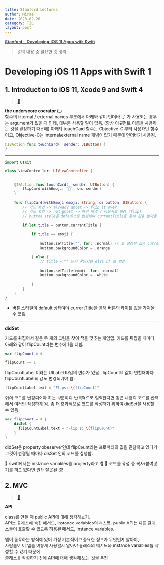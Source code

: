 ```yaml
---
title: Stanford Lectures 
author: Mirae
date: 2023-02-20
category: TIL
layout: post
---
```


[Stanford - Developing iOS 11 Apps with Swift](https://www.youtube.com/watch?v=TZL5AmwuwlA&list=PL3d_SFOiG7_8ofjyKzX6Nl1wZehbdiZC_)  
> 강의 내용 중 필요한 것 정리.
  
  

# Developing iOS 11 Apps with Swift 1 
## 1. Introduction to iOS 11, Xcode 9 and Swift 4
> [🔗](https://youtu.be/TZL5AmwuwlA)
  
  
<b>the underscore operator (\_)</b>  
함수의 internal / external names 부분에서 아래와 같이 언더바 '_' 가 사용되는 경우는 argument가 없을 때 인데, 대부분 사용할 일이 없음. (항상 아규먼트 이름을 사용하는 것을 권장하기 때문에) 아래의 touchCard 함수는 Objective-C 부터 사용하던 함수이고, Objective-C는 internal/external name 개념이 없기 때문에 언더바가 사용됨.
```swift
@IBAction func touchCard(_ sender: UIButton) {
}
```
--------------------

```swift
import UIKit

class ViewController: UIViewController {

    
    @IBAction func touchCard(_ sender: UIButton) {
        flipCard(withEmoji: "👻", on: sender)
    }
    
    func flipCard(withEmoji emoji: String, on button: UIButton) {
        // 카드 확인 -> already ghost -> flip it over
        // 카드 확인 -> not ghost -> 하얀 배경 / 이모지로 변경 (flip)
        // button style을 default로 변경해야 currentTitle을 통해 값을 받아올 수 있음
        
        if let title = button.currentTitle {
            
            if title == emoji {
                
                button.setTitle("", for: .normal) // 로 설정된 값은 currentTitle로 가져올 수 있음
                button.backgroundColor = .orange
                
            } else {
                // title = "" 인지 확인되면 else if 로 변경
                
                button.setTitle(emoji, for: .normal)
                button.backgroundColor = .white
                
            }
        }
    }
}
```
* 버튼 스타일이 default 상태여야 currentTitle을 통해 버튼의 타이틀 값을 가져올 수 있음. 

   
--------------------
  
<b>didSet</b>  
  
카드를 뒤집어서 같은 두 개의 그림을 찾아 짝을 맞추는 게임앱. 
카드를 뒤집을 때마다 아래와 같이 flipCount라는 변수에 1을 더함.
```swift 
var flipCount = 0
```

```swift
flipCount += 1 
```
flipCountLabel 이라는 UILabel 타입의 변수가 있음.
flipCount의 값이 변할때마다 flipCountLabel의 값도 변경되어야 함. 

```swift
flipCountLabel.text = "Flips: \(flipCount)"
```
위의 코드를 변경되어야 하는 부분마다 반복적으로 입력한다면 같은 내용의 코드를 반복해서 여러번 작성하게 됨.
좀 더 효과적으로 코드를 작성하기 위하여 didSet을 사용할 수 있음 

```swift 
var flipCount = 0 {
    didSet {
      flipCountLabel.text = "Flip s: \(flipCount)"  
    }
}
```
didSet은 property obeserver인데 flipCount라는 프로퍼티의 값을 관찰하고 있다가
그것이 변경될 때마다 disSet 안의 코드를 실행함. 


📌 swift에서는 instance variables를 property라고 함
📌 코드를 작성 중 복사/붙여넣기를 하고 있다면 뭔가 잘못된 것!

  
## 2. MVC

> [🔗](https://youtu.be/gI3pz7eFgfo)  
  
<b>API</b>  
  
class를 만들 때 public API에 대해 생각해보기.  
API는 클래스에 속한 메서드, instance variables의 리스트.
public API는 다른 클래스들이 호출할 수 있도록 허용된 메서드, instance variables.
  
앱이 동작하는 방식에 있어 가장 기본적이고 중요한 정보가 무엇인지 알아야,  
사람들이 이 앱을 어떻게 사용할지 알아야 클래스의 메서드와 instance variables를 작성할 수 있기 때문에  
클래스를 작성하기 전에 API에 대해 생각해 보는 것을 추천


